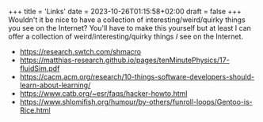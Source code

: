 +++
title = 'Links'
date = 2023-10-26T01:15:58+02:00
draft = false
+++
Wouldn't it be nice to have a collection of interesting/weird/quirky things you see on the Internet? You'll have to make this yourself
but at least I can offer a collection of weird/interesting/quirky things *I* see on the Internet.

- https://research.swtch.com/shmacro
- https://matthias-research.github.io/pages/tenMinutePhysics/17-fluidSim.pdf
- https://cacm.acm.org/research/10-things-software-developers-should-learn-about-learning/
- https://www.catb.org/~esr/faqs/hacker-howto.html
- https://www.shlomifish.org/humour/by-others/funroll-loops/Gentoo-is-Rice.html
